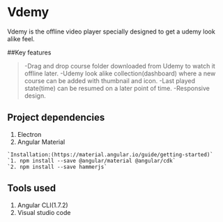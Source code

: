 # Vdemy

Vdemy is the offline video player specially designed to get a udemy look alike feel.

##Key features

> -Drag and drop course folder downloaded from Udemy to watch it offline later.
> -Udemy look alike collection(dashboard) where a new course can be added with thumbnail and icon.
> -Last played state(time) can be resumed on a later point of time.
> -Responsive design.

## Project dependencies

1.  Electron
2.  Angular Material

```
`Installation:(https://material.angular.io/guide/getting-started)`
`1. npm install --save @angular/material @angular/cdk`
`2. npm install --save hammerjs`
```

## Tools used

1.  Angular CLI(1.7.2)
2.  Visual studio code
